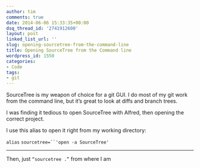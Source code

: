```yaml
---
author: tim
comments: true
date: 2014-06-06 15:33:35+00:00
dsq_thread_id: '2741912600'
layout: post
linked_list_url: ''
slug: opening-sourcetree-from-the-command-line
title: Opening SourceTree from the Command line
wordpress_id: 1550
categories:
- Code
tags:
- git
---
```


SourceTree is my weapon of choice for a git GUI. I do most of my git work from
the command line, but it’s great to look at diffs and branch trees.

I was finding it tedious to open SourceTree with Alfred, then opening the
correct project.

I use this alias to open it right from my working directory:

`alias` `sourcetree=``'open -a SourceTree'`

  
  
---  
  
Then, just ```“sourcetree .”``` from where I am

